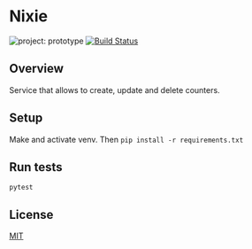 # Nixie

![project: prototype](https://img.shields.io/badge/project-prototype-orange.svg)
[![Build Status](https://travis-ci.org/eiri/nixie-prototype.svg?branch=master)](https://travis-ci.org/eiri/nixie-prototype)

## Overview

Service that allows to create, update and delete counters.

## Setup
Make and activate venv. Then `pip install -r requirements.txt`

## Run tests
`pytest`

## License

[MIT](https://github.com/eiri/nixie/blob/master/LICENSE "MIT License")
